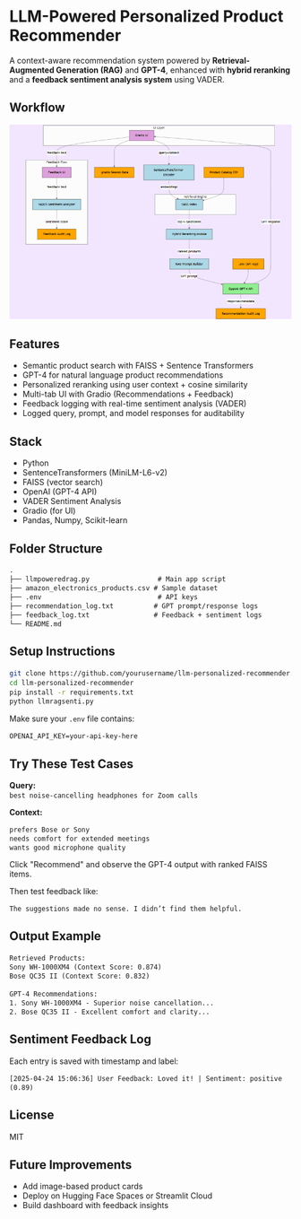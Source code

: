 # LLM-Powered Personalized Product Recommender

A context-aware recommendation system powered by **Retrieval-Augmented Generation (RAG)** and **GPT-4**, enhanced with **hybrid reranking** and a **feedback sentiment analysis system** using VADER.

## Workflow

![Workflow](./workflow.png)

##  Features

- Semantic product search with FAISS + Sentence Transformers
- GPT-4 for natural language product recommendations
- Personalized reranking using user context + cosine similarity
- Multi-tab UI with Gradio (Recommendations + Feedback)
- Feedback logging with real-time sentiment analysis (VADER)
- Logged query, prompt, and model responses for auditability

## Stack

- Python 
- SentenceTransformers (MiniLM-L6-v2)
- FAISS (vector search)
- OpenAI (GPT-4 API)
- VADER Sentiment Analysis
- Gradio (for UI)
- Pandas, Numpy, Scikit-learn

## Folder Structure

```
.
├── llmpoweredrag.py                 # Main app script
├── amazon_electronics_products.csv # Sample dataset
├── .env                             # API keys
├── recommendation_log.txt          # GPT prompt/response logs
├── feedback_log.txt                # Feedback + sentiment logs
└── README.md
```

## Setup Instructions

```bash
git clone https://github.com/yourusername/llm-personalized-recommender.git
cd llm-personalized-recommender
pip install -r requirements.txt
python llmragsenti.py
```

Make sure your `.env` file contains:

```
OPENAI_API_KEY=your-api-key-here
```

## Try These Test Cases

**Query:**  
`best noise-cancelling headphones for Zoom calls`

**Context:**  
```
prefers Bose or Sony
needs comfort for extended meetings
wants good microphone quality
```

Click "Recommend" and observe the GPT-4 output with ranked FAISS items.

Then test feedback like:
```
The suggestions made no sense. I didn’t find them helpful.
```

## Output Example

```text
Retrieved Products:
Sony WH-1000XM4 (Context Score: 0.874)
Bose QC35 II (Context Score: 0.832)

GPT-4 Recommendations:
1. Sony WH-1000XM4 - Superior noise cancellation...
2. Bose QC35 II - Excellent comfort and clarity...
```

## Sentiment Feedback Log

Each entry is saved with timestamp and label:
```
[2025-04-24 15:06:36] User Feedback: Loved it! | Sentiment: positive (0.89)
```

## License

MIT

##  Future Improvements

- Add image-based product cards
- Deploy on Hugging Face Spaces or Streamlit Cloud
- Build dashboard with feedback insights

